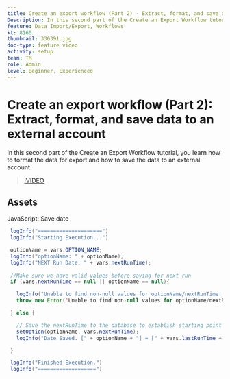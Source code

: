 ```yaml
---
title: Create an export workflow (Part 2) - Extract, format, and save data to an external account
Description: In this second part of the Create an Export Workflow tutorial, you learn how to format the data for export and how to save the data to an external account. 
feature: Data Import/Export, Workflows
kt: 8160
thumbnail: 336391.jpg
doc-type: feature video
activity: setup
team: TM
role: Admin
level: Beginner, Experienced
---
```


# Create an export workflow (Part 2): Extract, format, and save data to an external account

In this second part of the Create an Export Workflow tutorial, you learn how to format the data for export and how to save the data to an external account.

>[!VIDEO](https://video.tv.adobe.com/v/336391?quality=12)

## Assets

JavaScript: Save date

 ```java
  logInfo("=====================")
  logInfo("Starting Execution...")

  optionName = vars.OPTION_NAME;
  logInfo("optionName: " + optionName);
  logInfo("NEXT Run Date: " + vars.nextRunTime);
  
  //Make sure we have valid values before saving for next run
  if (vars.nextRunTime == null || optionName == null){

    logInfo("Unable to find non-null values for optionName/nextRunTime! Throwing Error.")
    throw new Error('Unable to find non-null values for optionName/nextRunTime!  Ending Execution.');

  } else {

    // Save the nextRunTime to the database to establish starting point for next run.
    setOption(optionName, vars.nextRunTime);
    logInfo("Date Saved. [" + optionName + "] = [" + vars.lastRunTime + "]")

  }

  logInfo("Finished Execution.") 
  logInfo("===================")
 ```
